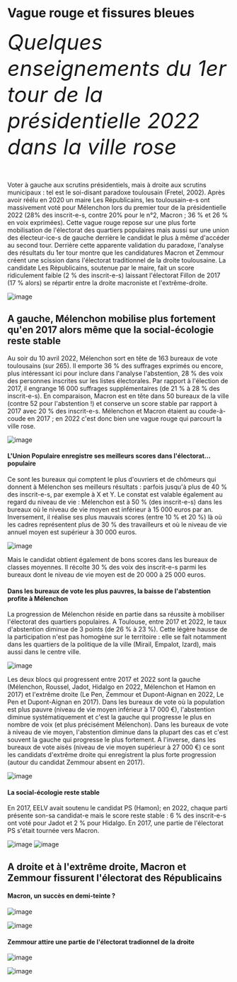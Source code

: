 # **Vague rouge et fissures bleues**
<font size=19>*Quelques enseignements du 1er tour de la présidentielle 2022 dans la ville rose*</font>
<br>
<br>
<br>


Voter à gauche aux scrutins présidentiels, mais à droite aux scrutins municipaux : tel est le soi-disant paradoxe toulousain (Fretel, 2002). Après avoir réélu en 2020 un maire Les Républicains, les toulousain-e-s ont massivement voté pour Mélenchon lors du premier tour de la présidentielle 2022 (28% des inscrit-e-s, contre 20% pour le n°2, Macron ; 36 % et 26 % en voix exprimées). Cette vague rouge repose sur une plus forte mobilisation de l'électorat des quartiers populaires mais aussi sur une union des électeur-ice-s de gauche derrière le candidat le plus à même d'accéder au second tour. Derrière cette apparente validation du paradoxe, l'analyse des résultats du 1er tour montre que les candidatures Macron et Zemmour créent une scission dans l'électorat traditionnel de la droite toulousaine. La candidate Les Républicains, soutenue par le maire, fait un score ridiculement faible (2 % des inscrit-e-s) laissant l'électorat Fillon de 2017 (17 % alors) se répartir entre la droite macroniste et l'extrême-droite.

![image](https://user-images.githubusercontent.com/30465109/163381760-8c8569cd-6b0b-4812-8b6b-126273da112d.png)


## A gauche, Mélenchon mobilise plus fortement qu'en 2017 alors même que la social-écologie reste stable

Au soir du 10 avril 2022, Mélenchon sort en tête de 163 bureaux de vote toulousains (sur 265). Il emporte 36 % des suffrages exprimés ou encore, plus intéressant ici pour inclure dans l'analyse l'abstention, 28 % des voix des personnes inscrites sur les listes électorales. Par rapport à l'élection de 2017, il engrange 16 000 suffrages supplémentaires (de 21 % à 28 % des inscrit-e-s). En comparaison, Macron est en tête dans 50 bureaux de la ville (contre 52 pour l'abstention !) et conserve un score stable par rapport à 2017 avec 20 % des inscrit-e-s. Mélenchon et Macron étaient au coude-à-coude en 2017 ; en 2022 c'est donc bien une vague rouge qui parcourt la ville rose.

![image](https://user-images.githubusercontent.com/30465109/163043945-1ce95f3d-db9c-4747-9c14-f46dc0db2f51.png)

#### L'Union Populaire enregistre ses meilleurs scores dans l'électorat... populaire

Ce sont les bureaux qui comptent le plus d'ouvriers et de chômeurs qui donnent à Mélenchon ses meilleurs résultats : parfois jusqu'à plus de 40 % des inscrit-e-s, par exemple à X et Y. Le constat est valable également au regard du niveau de vie : Mélenchon est à 50 % (des inscrit-e-s) dans les bureaux où le niveau de vie moyen est inférieur à 15 000 euros par an. Inversement, il réalise ses plus mauvais scores (entre 10 % et 20 %) là où les cadres représentent plus de 30 % des travailleurs et où le niveau de vie annuel moyen est supérieur à 30 000 euros.

![image](https://user-images.githubusercontent.com/30465109/163063777-5c86237f-ee88-467a-9531-e3bf24867ec6.png)

Mais le candidat obtient également de bons scores dans les bureaux de classes moyennes. Il récolte 30 % des voix des inscrit-e-s parmi les bureaux dont le niveau de vie moyen est de 20 000 à 25 000 euros.

#### Dans les bureaux de vote les plus pauvres, la baisse de l'abstention profite à Mélenchon

La progression de Mélenchon réside en partie dans sa réussite à mobiliser l'électorat des quartiers populaires. A Toulouse, entre 2017 et 2022, le taux d'abstention diminue de 3 points (de 26 % à 23 %). Cette légère hausse de la participation n'est pas homogène sur le territoire : elle se fait notamment dans les quartiers de la politique de la ville (Mirail, Empalot, Izard), mais aussi dans le centre ville.

![image](https://user-images.githubusercontent.com/30465109/163176086-beb4febb-d3d4-4f54-8c62-9dbe993685b5.png) 

Les deux blocs qui progressent entre 2017 et 2022 sont la gauche (Mélenchon, Roussel, Jadot, Hidalgo en 2022, Mélenchon et Hamon en 2017) et l'extrême droite (Le Pen, Zemmour et Dupont-Aignan en 2022, Le Pen et Dupont-Aignan en 2017). Dans les bureaux de vote où la population est plus pauvre (niveau de vie moyen inférieur à 17 000 €), l'abstention diminue systématiquement et c'est la gauche qui progresse le plus en nombre de voix (et plus précisément Mélenchon). Dans les bureaux de vote à niveau de vie moyen, l'abstention diminue dans la plupart des cas et c'est souvent la gauche qui progresse le plus fortement. A l'inverse, dans les bureaux de vote aisés (niveau de vie moyen supérieur à 27 000 €) ce sont les candidats d'extrême droite qui enregistrent la plus forte progression (autour du candidat Zemmour absent en 2017).

![image](https://user-images.githubusercontent.com/30465109/163383788-e5b8701f-a10d-4beb-977d-c0b7ea1fa3f1.png)

#### La social-écologie reste stable

En 2017, EELV avait soutenu le candidat PS (Hamon); en 2022, chaque parti présente son-sa candidat-e mais le score reste stable : 6 % des inscrit-e-s ont voté pour Jadot et 2 % pour Hidalgo. En 2017, une partie de l'électorat PS s'était tournée vers Macron.

![image](https://user-images.githubusercontent.com/30465109/163380268-d17f12b0-1f49-4987-9e08-e03d19924161.png)
![image](https://user-images.githubusercontent.com/30465109/163382372-9564519d-117c-48c6-bb36-19922a535f9e.png)


## A droite et à l'extrême droite, Macron et Zemmour fissurent l'électorat des Républicains 

#### Macron, un succès en demi-teinte ? 

![image](https://user-images.githubusercontent.com/30465109/163381502-d1bb0025-cd95-446c-929b-9dc4c0e9a6ba.png)

![image](https://user-images.githubusercontent.com/30465109/163381442-a62b478f-ff72-484f-aa3b-2c24466320f6.png)

#### Zemmour attire une partie de l'électorat tradionnel de la droite

![image](https://user-images.githubusercontent.com/30465109/163382136-c408924a-af71-4be4-93cd-3c3418cc99b4.png)

![image](https://user-images.githubusercontent.com/30465109/163382188-c2d4621e-c7ca-490e-8db2-d3db6776b127.png)
